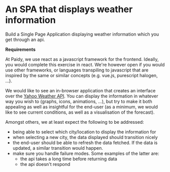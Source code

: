 # An SPA that displays weather information

Build a Single Page Application displaying weather information which you get through an api.

__Requirements__

At Paidy, we use react as a javascript framework for the frontend. Ideally, you would complete this exercise in react. We're however open if you would use other frameworks, or languages transpiling to javascript that are inspired by the same or similar concepts (e.g. vue.js, purescript halogen, ...).

We would like to see an in-browser application that creates an interface over the [Yahoo Weather API](https://developer.yahoo.com/weather/). You can display the information in whatever way you wish to (graphs, icons, animations, ...), but try to make it both appealing as well as insightful for the end-user (as a minimum, we would like to see current conditions, as well as a visualisation of the forecast).

Amongst others, we at least expect the following to be addressed:

- being able to select which city/location to display the information for
- when selecting a new city, the data displayed should transition nicely
- the end-user should be able to refresh the data fetched. If the data is updated, a similar transition would happen.
- make sure you handle failure modes. Some examples of the latter are:
  - the api takes a long time before returning data
  - the api doesn't respond
